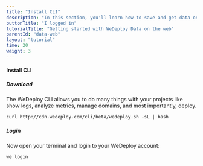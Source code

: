 ```yaml
---
title: "Install CLI"
description: "In this section, you'll learn how to save and get data on the web using the WeDeploy API Client."
buttonTitle: "I logged in"
tutorialTitle: "Getting started with WeDeploy Data on the web"
parentId: "data-web"
layout: "tutorial"
time: 20
weight: 3
---
```


#### Install CLI

##### Download

The WeDeploy CLI allows you to do many things with your projects like show logs, analyze metrics, manage domains, and most importantly, deploy.

```xml
curl http://cdn.wedeploy.com/cli/beta/wedeploy.sh -sL | bash
```

##### Login

Now open your terminal and login to your WeDeploy account:

```xml
we login
```
